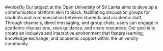 #voiceOu
Our project at the Open University of Sri Lanka aims to develop a communication platform akin to Slack, facilitating discussion groups for students and communication between students and academic staff. Through channels, direct messaging, and group chats, users can engage in academic discussions, seek guidance, and share resources. 
Our goal is to create an inclusive and interactive environment that fosters learning, knowledge exchange, and academic support within the university community.
